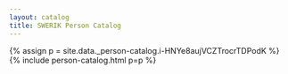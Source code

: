 ```yaml
---
layout: catalog
title: SWERIK Person Catalog
---
```

{% assign p = site.data._person-catalog.i-HNYe8aujVCZTrocrTDPodK %}
{% include person-catalog.html p=p %}

